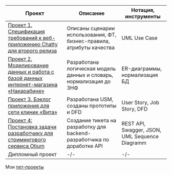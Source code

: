 | Проект  | Описание | Нотация,  инструменты  | 
| ------------- | ------------- | ------------- | 
| [Проект 1. Спецификация требований к веб-приложению Chatty для второго релиза](https://github.com/karamyshevanton/karamyshevanton/tree/main/%D0%9F%D0%BE%D1%80%D1%82%D1%84%D0%BE%D0%BB%D0%B8%D0%BE/%D0%9F%D1%80%D0%BE%D0%B5%D0%BA%D1%82%201%3A%20%D0%A1%D0%BF%D0%B5%D1%86%D0%B8%D0%B8%D1%84%D0%BA%D0%B0%D1%86%D0%B8%D1%8F%20%D1%82%D1%80%D0%B5%D0%B1%D0%BE%D0%B2%D0%B0%D0%BD%D0%B8%D0%B9%20%D0%BA%D0%BE%20%D0%B2%D1%82%D0%BE%D1%80%D0%BE%D0%BC%D1%83%20%D1%80%D0%B5%D0%BB%D0%B8%D0%B7%D1%83%20Chatty)  | Описаны сценарии использования, ФТ, бизнес-правила, атрибуты качества | UML Use Case  | 
| [Проект 2. Моделирование данных и работа с базой данных интернет-магазина «Накарабине»](https://github.com/karamyshevanton/karamyshevanton/tree/main/%D0%9F%D0%BE%D1%80%D1%82%D1%84%D0%BE%D0%BB%D0%B8%D0%BE/%D0%9F%D1%80%D0%BE%D0%B5%D0%BA%D1%82%202%3A%20%D0%9C%D0%BE%D0%B4%D0%B5%D0%BB%D0%B8%D1%80%D0%BE%D0%B2%D0%B0%D0%BD%D0%B8%D0%B5%20%D0%B4%D0%B0%D0%BD%D0%BD%D1%8B%D1%85%20%D0%B8%20%D1%80%D0%B0%D0%B1%D0%BE%D1%82%D0%B0%20%D1%81%20%D0%B1%D0%B0%D0%B7%D0%BE%D0%B9%20%D0%B4%D0%B0%D0%BD%D0%BD%D1%8B%D1%85%20%D0%B8%D0%BD%D1%82%D0%B5%D1%80%D0%BD%D0%B5%D1%82-%D0%BC%D0%B0%D0%B3%D0%B0%D0%B7%D0%B8%D0%BD%D0%B0%20%C2%AB%D0%9D%D0%B0%D0%BA%D0%B0%D1%80%D0%B0%D0%B1%D0%B8%D0%BD%D0%B5%C2%BB)  | Разработана логическая модель данных и словарь, нормализация до 3НФ | ER-диаграммы, нормализация БД  | 
| [Проект 3. Бэклог приложения для сети клиник «Вита»](https://github.com/karamyshevanton/karamyshevanton/tree/main/%D0%9F%D0%BE%D1%80%D1%82%D1%84%D0%BE%D0%BB%D0%B8%D0%BE/%D0%9F%D1%80%D0%BE%D0%B5%D0%BA%D1%82%203%3A%20%D0%91%D1%8D%D0%BA%D0%BB%D0%BE%D0%B3%20%D0%BF%D1%80%D0%B8%D0%BB%D0%BE%D0%B6%D0%B5%D0%BD%D0%B8%D1%8F%20%D0%B4%D0%BB%D1%8F%20%D1%81%D0%B5%D1%82%D0%B8%20%D0%BA%D0%BB%D0%B8%D0%BD%D0%B8%D0%BA%20%C2%AB%D0%92%D0%B8%D1%82%D0%B0%C2%BB)  | Разработана USM, созданы прототипы и DFD | User Story, Job Story, DFD  | 
| [Проект 4: Постановка задачи разработчику для стримингового сервиса Otium](https://github.com/karamyshevanton/karamyshevanton/tree/main/%D0%9F%D0%BE%D1%80%D1%82%D1%84%D0%BE%D0%BB%D0%B8%D0%BE/%D0%9F%D1%80%D0%BE%D0%B5%D0%BA%D1%82%204.%20%D0%9F%D0%BE%D1%81%D1%82%D0%B0%D0%BD%D0%BE%D0%B2%D0%BA%D0%B0%20%D0%B7%D0%B0%D0%B4%D0%B0%D1%87%D0%B8%20%D1%80%D0%B0%D0%B7%D1%80%D0%B0%D0%B1%D0%BE%D1%82%D1%87%D0%B8%D0%BA%D1%83%20%D0%B4%D0%BB%D1%8F%20%D1%81%D1%82%D1%80%D0%B8%D0%BC%D0%B8%D0%BD%D0%B3%D0%BE%D0%B2%D0%BE%D0%B3%D0%BE%20%D1%81%D0%B5%D1%80%D0%B2%D0%B8%D1%81%D0%B0%20Otium)  | Создание тикета на разработку для backend-разработчика по доработке API | REST API, Swagger, JSON,  UML Sequence Diagramm  | 
| Дипломный проект  | -/- | -/-  | 

Мои [пет-проекты](https://github.com/karamyshevanton/karamyshevanton/tree/main/%D0%9F%D0%B5%D1%82-%D0%BF%D1%80%D0%BE%D0%B5%D0%BA%D1%82%D1%8B)
